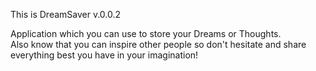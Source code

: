 This is DreamSaver v.0.0.2  
  
Application which you can use to store your Dreams or Thoughts.  
Also know that you can inspire other people so don't hesitate and share everything best you have in your imagination!
